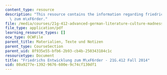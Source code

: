 ```yaml
---
content_type: resource
description: "This resource contains the information regarding friedrichs entwicklung\
  \ zum m\xF6rder."
file: /media/courses/21g-412-advanced-german-literature-culture-madness-murder-mysteries-fall-2014/80a9277e13929676600e9c74cf130df1_MIT21G_412F14_Wo3-4_Frie.pdf
file_type: application/pdf
learning_resource_types: []
ocw_type: OCWFile
parent_title: Materialien, Texte und Notizen
parent_type: CourseSection
parent_uid: 8f935e55-bfb6-2b93-cb4b-250343184c1c
resourcetype: Document
title: "Friedrichs Entwicklung zum M\xF6rder - 21G.412 Fall 2014"
uid: 80a9277e-1392-9676-600e-9c74cf130df1
---
```

